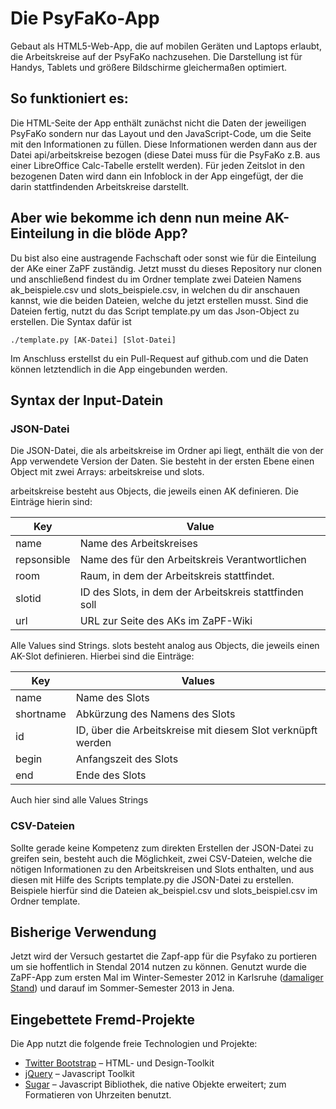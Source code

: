 # Die PsyFaKo-App

Gebaut als HTML5-Web-App, die auf mobilen Geräten und Laptops erlaubt,
die Arbeitskreise auf der PsyFaKo nachzusehen. Die Darstellung ist für
Handys, Tablets und größere Bildschirme gleichermaßen optimiert.

## So funktioniert es:

Die HTML-Seite der App enthält zunächst nicht die Daten der jeweiligen
PsyFaKo sondern nur das Layout und den JavaScript-Code, um die Seite mit
den Informationen zu füllen. Diese Informationen werden dann aus der
Datei api/arbeitskreise bezogen (diese Datei muss für die PsyFaKo z.B. aus
einer LibreOffice Calc-Tabelle erstellt werden).
Für jeden Zeitslot in den bezogenen Daten wird dann ein Infoblock in der
App eingefügt, der die darin stattfindenden Arbeitskreise darstellt.

## Aber wie bekomme ich denn nun meine AK-Einteilung in die blöde App?

Du bist also eine austragende Fachschaft oder sonst wie für die Einteilung
der AKe einer ZaPF zuständig. Jetzt musst du dieses Repository nur clonen
und anschließend findest du im Ordner template zwei Dateien Namens
ak_beispiele.csv und slots_beispiele.csv, in welchen du dir anschauen
kannst, wie die beiden Dateien, welche du jetzt erstellen musst. Sind die
Dateien fertig, nutzt du das Script template.py um das Json-Object zu
erstellen. Die Syntax dafür ist
```
./template.py [AK-Datei] [Slot-Datei]
```
Im Anschluss erstellst du ein Pull-Request auf github.com und die Daten
können letztendlich in die App eingebunden werden.

## Syntax der Input-Datein

### JSON-Datei

Die JSON-Datei, die als arbeitskreise im Ordner api liegt, enthält die
von der App verwendete Version der Daten. Sie besteht in der ersten Ebene
einen Object mit zwei Arrays: arbeitskreise und slots.

arbeitskreise besteht aus Objects, die jeweils einen AK definieren.
Die Einträge hierin sind:

Key          | Value
-------------|-------------------------------------------------------
name         | Name des Arbeitskreises
repsonsible  | Name des für den Arbeitskreis Verantwortlichen
room         | Raum, in dem der Arbeitskreis stattfindet.
slotid       | ID des Slots, in dem der Arbeitskreis stattfinden soll
url          | URL zur Seite des AKs im ZaPF-Wiki

Alle Values sind Strings. slots besteht analog aus Objects, die jeweils
einen AK-Slot definieren. Hierbei sind die Einträge:

Key       | Values
----------|----------------------------------------------------------
name      | Name des Slots
shortname | Abkürzung des Namens des Slots
id        | ID, über die Arbeitskreise mit diesem Slot verknüpft werden
begin     | Anfangszeit des Slots
end       | Ende des Slots

Auch hier sind alle Values Strings

### CSV-Dateien

Sollte gerade keine Kompetenz zum direkten Erstellen der JSON-Datei zu
greifen sein, besteht auch die Möglichkeit, zwei CSV-Dateien, welche die
nötigen Informationen zu den Arbeitskreisen und Slots enthalten, und aus
diesen mit Hilfe des Scripts template.py die JSON-Datei zu erstellen.
Beispiele hierfür sind die Dateien ak_beispiel.csv und slots_beispiel.csv im
Ordner template.

## Bisherige Verwendung
Jetzt wird der Versuch gestartet die Zapf-app für die Psyfako zu portieren um sie hoffentlich in Stendal 2014 nutzen zu können.
Genutzt wurde die ZaPF-App zum ersten Mal im Winter-Semester 2012 in Karlsruhe
([damaliger Stand](https://github.com/ZaPF/ZaPF-App/tree/WiSe12-Karlsruhe))
und darauf im Sommer-Semester 2013 in Jena.

## Eingebettete Fremd-Projekte

Die App nutzt die folgende freie Technologien und Projekte:

- [Twitter Bootstrap][] – HTML- und Design-Toolkit
- [jQuery][] – Javascript Toolkit
- [Sugar][] – Javascript Bibliothek, die native Objekte erweitert;
  zum Formatieren von Uhrzeiten benutzt.

[Twitter Bootstrap]: http://twitter.github.com/bootstrap/
[jQuery]: http://jquery.com/
[Sugar]: http://sugarjs.com/
